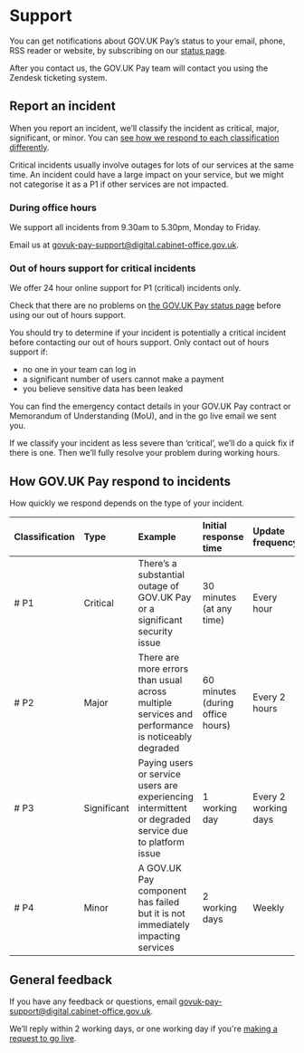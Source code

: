 # Support

You can get notifications about GOV.UK Pay’s status to your email, phone, RSS reader or website, by subscribing on our [status page](https://payments.statuspage.io/#).

After you contact us, the GOV.UK Pay team will contact you using the Zendesk ticketing system.

## Report an incident

When you report an incident, we’ll classify the incident as critical, major, significant, or minor. You can [see how we respond to each classification differently](#how-gov-uk-pay-respond-to-incidents).

Critical incidents usually involve outages for lots of our services at the same time. An incident could have a large impact on your service, but we might not categorise it as a P1 if other services are not impacted.

### During office hours

We support all incidents from 9.30am to 5.30pm, Monday to Friday.

Email us at
[govuk-pay-support@digital.cabinet-office.gov.uk](mailto:govuk-pay-support@digital.cabinet-office.gov.uk).

### Out of hours support for critical incidents

We offer 24 hour online support for P1 (critical) incidents only.

Check that there are no problems on [the GOV.UK Pay status page](https://payments.statuspage.io/#) before using our out of hours support.

You should try to determine if your incident is potentially a critical incident before contacting our out of hours support. Only contact out of hours support if:

* no one in your team can log in
* a significant number of users cannot make a payment
* you believe sensitive data has been leaked

You can find the emergency contact details in your GOV.UK Pay contract or Memorandum of Understanding (MoU), and in the go live email we sent you.

If we classify your incident as less severe than ‘critical’, we’ll do a quick fix if there is one. Then we’ll fully resolve your problem during working hours.

## How GOV.UK Pay respond to incidents

How quickly we respond depends on the type of your incident.

| Classification | Type | Example | Initial response time | Update frequency |
| :--- | :--- | :--- | :--- | :--- |
|# P1 | Critical | There’s a substantial outage of GOV.UK Pay or a significant security issue | 30 minutes (at any time) | Every hour |
|# P2 | Major | There are more errors than usual across multiple services and performance is noticeably degraded | 60 minutes (during office hours) | Every 2 hours |
|# P3 | Significant | Paying users or service users are experiencing intermittent or degraded service due to platform issue | 1 working day | Every 2 working days |
|# P4 | Minor | A GOV.UK Pay component has failed but it is not immediately impacting services | 2 working days | Weekly |

## General feedback

If you have any feedback or questions, email [govuk-pay-support@digital.cabinet-office.gov.uk](mailto:govuk-pay-support@digital.cabinet-office.gov.uk).

We’ll reply within 2 working days, or one working day if you're [making a request to go live](/switching_to_live/).